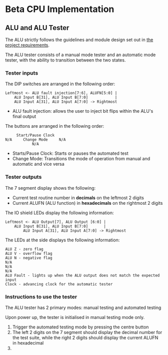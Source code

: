 # Beta CPU Implementation

## ALU and ALU Tester

The ALU strictly follows the guidelines and module design set out in [the project requirements](https://natalieagus.github.io/50002/lab/lab3). 

The ALU tester consists of a manual mode tester and an automatic mode tester, with the ability to transition between the two states.


### Tester inputs

The DIP switches are arranged in the following order:

```
Leftmost <- ALU fault injection[7:6], ALUFN[5:0] | 
    ALU Input B[31], ALU Input B[7:0]            | 
    ALU Input A[31], ALU Input A[7:0] -> Rightmost
```

- ALU fault injection: allows the user to inject bit flips within the ALU's final output 

The buttons are arranged in the following order:

```
     Start/Pause Clock
N/A     Change Mode     N/A
            N/A
```

- Starts/Pause Clock: Starts or pauses the automated test
- Change Mode: Transitions the mode of operation from manual and automatic and vice versa

### Tester outputs

The 7 segment display shows the following:

- Current test routine number in **decimals** on the leftmost 2 digits
- Current ALUFN (ALU function) in **hexadecimals** on the rightmost 2 digits

The IO shield LEDs display the following information: 

```
Leftmost <- ALU Output[7], ALU Output [6:0] | 
    ALU Input B[31], ALU Input B[7:0]       | 
        ALU Input A[31], ALU Input A[7:0] -> Rightmost
```

The LEDs at the side displays the following information:

```
ALU Z - zero flag
ALU V - overflow flag
ALU N - negative flag
N/A
N/A
N/A
ALU Fault - lights up when the ALU output does not match the expected input
Clock - advancing clock for the automatic tester
```

### Instructions to use the tester

The ALU tester has 2 primary modes: manual testing and automated testing

Upon power up, the tester is initialised in manual testing mode only.

1. Trigger the automated testing mode by pressing the centre button
2. The left 2 digits on the 7 segment should display the decimal number for the test suite, while the right 2 digits should display the current ALUFN in hexadecimal
3. 
